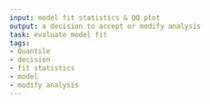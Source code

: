 ```yaml
---
input: model fit statistics & QQ plot
output: a decision to accept or modify analysis
task: evaluate model fit
tags:
- Quantile
- decision
- fit statistics
- model
- modify analysis
---
```


